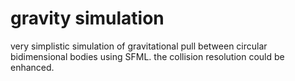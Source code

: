 # gravity simulation
very simplistic simulation of gravitational pull between circular bidimensional bodies using SFML.
the collision resolution could be enhanced.
